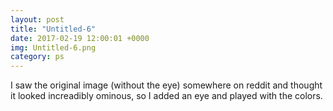```yaml
---
layout: post
title: "Untitled-6"
date: 2017-02-19 12:00:01 +0000
img: Untitled-6.png
category: ps
---
```


I saw the original image (without the eye) somewhere on reddit and thought it looked increadibly ominous, so I added an eye and played with the colors.